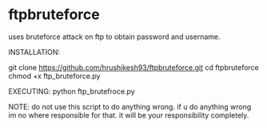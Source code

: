 # ftpbruteforce
uses bruteforce attack on ftp to obtain password and username.


INSTALLATION:

git clone https://github.com/hrushikesh93/ftpbruteforce.git
cd ftpbruteforce
chmod +x ftp_bruteforce.py

EXECUTING:
python ftp_brutefroce.py



NOTE:
do not use this script to do anything wrong. if u do anything wrong im 
no where responsible for that.
it will be your responsibility completely.

